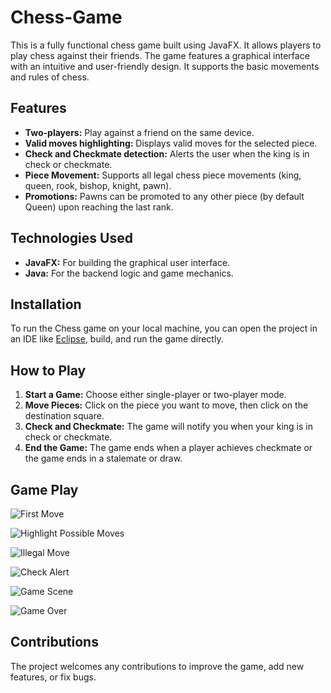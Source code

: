 # Chess-Game

This is a fully functional chess game built using JavaFX. It allows players to play chess against their friends. The game features a graphical interface with an intuitive and user-friendly design. It supports the basic movements and rules of chess.

## Features

- **Two-players:** Play against a friend on the same device.
- **Valid moves highlighting:** Displays valid moves for the selected piece.
- **Check and Checkmate detection:** Alerts the user when the king is in check or checkmate.
- **Piece Movement:** Supports all legal chess piece movements (king, queen, rook, bishop, knight, pawn).
- **Promotions:** Pawns can be promoted to any other piece (by default Queen) upon reaching the last rank.

## Technologies Used

- **JavaFX:** For building the graphical user interface.
- **Java:** For the backend logic and game mechanics.

## Installation

To run the Chess game on your local machine, you can open the project in an IDE like [Eclipse](https://www.eclipse.org/), build, and run the game directly.

## How to Play

1. **Start a Game:** Choose either single-player or two-player mode.
2. **Move Pieces:** Click on the piece you want to move, then click on the destination square.
3. **Check and Checkmate:** The game will notify you when your king is in check or checkmate.
4. **End the Game:** The game ends when a player achieves checkmate or the game ends in a stalemate or draw.

## Game Play

![First Move](screenshots/First%20Move.png)

![Highlight Possible Moves](screenshots/Highlight%20Possible%20Captures.png)

![Illegal Move](screenshots/Illegal%20Move%20Alert.png)  

![Check Alert](screenshots/Check%20Alert.png)

![Game Scene](screenshots/Game%20Scene.png)  

![Game Over](screenshots/Check%20Mate%20(Game%20Over).png)

## Contributions

The project welcomes any contributions to improve the game, add new features, or fix bugs.
